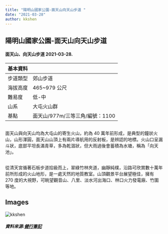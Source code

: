 ```yaml
---
title: "陽明山國家公園-面天山向天山步道 "
date: "2021-03-28"
author: kkshen
---
```


## 陽明山國家公園-面天山向天山步道

#### 面天山、向天山步道 2021-03-28.

| 基本資料 |                                 |
| -------- | ------------------------------- |
| 步道類型 | 郊山步道                        |
| 海拔高度 | 465~979 公尺                    |
| 難易度   | 低-中                           |
| 山系     | 大屯火山群                      |
| 基點     | 面天山/977m/三等三角/編號：1100 |

##

面天山與向天山均為大屯山的寄生火山，約為 40 萬年前形成，是典型的鐘狀火山，山形渾圓，面天山山頂上有兩片導航用的反射板，是辨認的地標。火山口呈漏斗狀，底部平坦長滿青草，多為乾涸狀，但大雨過後會蓄積為水塘，稱為「向天池」。

##

從清天宮循著石板步道拾級而上，翠綠竹林夾道，幽靜純樸，沿路可欣賞數十萬年前所形成的火山地形，是一處天然的地質教室。山頂觀景平台展望極佳，擁有 270 度的大視野，可眺望觀音山、八里、淡水河出海口、林口火力發電廠、竹圍等地。

## Images

![kkshen](http://localhost:8000/images/DSC_5275.jpg "kkshen images")

##### 資料來源:[健行筆記](https://hiking.biji.co/index.php?q=trail&act=detail&id=660)
